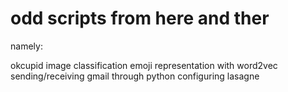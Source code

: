 # odd scripts from here and ther

namely:

okcupid image classification
emoji representation with word2vec
sending/receiving gmail through python
configuring lasagne
